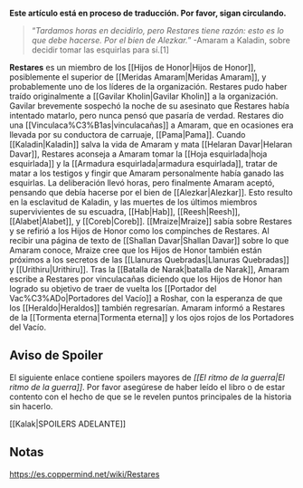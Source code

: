 **Este artículo está en proceso de traducción. Por favor, sigan circulando.**
>“*Tardamos horas en decidirlo, pero Restares tiene razón: esto es lo que debe hacerse. Por el bien de Alezkar.*”
\-Amaram a Kaladin, sobre decidir tomar las esquirlas para sí.[1]


**Restares** es un miembro de los [[Hijos de Honor\|Hijos de Honor]], posiblemente el superior de [[Meridas Amaram\|Meridas Amaram]], y probablemente uno de los líderes de la organización. Restares pudo haber traído originalmente a [[Gavilar Kholin\|Gavilar Kholin]] a la organización.
Gavilar brevemente sospechó la noche de su asesinato que Restares había intentado matarlo, pero nunca pensó que pasaría de verdad.
Restares dio una [[Vinculaca%C3%B1as\|vinculacañas]] a Amaram, que en ocasiones era llevada por su conductora de carruaje, [[Pama\|Pama]]. Cuando [[Kaladin\|Kaladin]] salva la vida de Amaram y mata [[Helaran Davar\|Helaran Davar]], Restares aconseja a Amaram tomar la [[Hoja esquirlada\|hoja esquirlada]] y la [[Armadura esquirlada\|armadura esquirlada]], tratar de matar a los testigos y fingir que Amaram personalmente había ganado las esquirlas. La deliberación llevó horas, pero finalmente Amaram aceptó, pensando que debía hacerse por el bien de [[Alezkar\|Alezkar]]. Esto resulto en la esclavitud de Kaladin, y las muertes de los últimos miembros supervivientes de su escuadra, [[Hab\|Hab]], [[Reesh\|Reesh]], [[Alabet\|Alabet]], y [[Coreb\|Coreb]].
[[Mraize\|Mraize]] sabía sobre Restares y se refirió a los Hijos de Honor como los compinches de Restares. Al recibir una página de texto de [[Shallan Davar\|Shallan Davar]] sobre lo que Amaram conoce, Mraize cree que los Hijos de Honor también están próximos a los secretos de las [[Llanuras Quebradas\|Llanuras Quebradas]] y [[Urithiru\|Urithiru]].
Tras la [[Batalla de Narak\|batalla de Narak]], Amaram escribe a Restares por vinculacañas diciendo que los Hijos de Honor han logrado su objetivo de traer de vuelta los [[Portador del Vac%C3%ADo\|Portadores del Vacío]] a Roshar, con la esperanza de que los [[Heraldo\|Heraldos]] también regresarían. Amaram informó a Restares de la [[Tormenta eterna\|Tormenta eterna]] y los ojos rojos de los Portadores del Vacío.

## Aviso de Spoiler
El siguiente enlace contiene spoilers mayores de *[[El ritmo de la guerra\|El ritmo de la guerra]]*. Por favor asegúrese de haber leído el libro o de estar contento con el hecho de que se le revelen puntos principales de la historia sin hacerlo.

[[Kalak\|SPOILERS ADELANTE]]
## Notas



https://es.coppermind.net/wiki/Restares